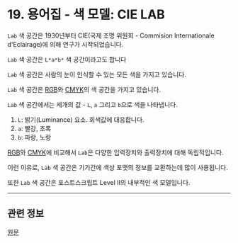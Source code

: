 # 19. 용어집 - 색 모델: CIE LAB
`Lab` 색 공간은 1930년부터 CIE(국제 조명 위원회 - Commision Internationale d'Eclairage)에 의해 연구가 시작되었습니다.

`Lab` 색 공간은 `L*a*b*` 색 공간이라고도 합니다

`Lab` 색 공간은 사람의 눈이 인식할 수 있는 모든 색을 가지고 있습니다.

`Lab` 색 공간은 [RGB](./19-glossaryx-color_model_rgb.md)와 [CMYK](./19-glossaryx-color_model_cmyk.md)의 색 공간을 가지고 있습니다.

`Lab` 색 공간에서는 세개의 값 - `L`, `a` 그리고 `b`으로 색을 나타냅니다.

1. `L`: 밝기(Luminance) 요소. 회색값에 대응합니다.
2. `a`: 빨강, 초록
3. `b`: 파랑, 노랑

[RGB](./19-glossaryx-color_model_rgb.md)와 [CMYK](./19-glossaryx-color_model_cmyk.md)에 비교해서 `Lab`은 다양한 입력장치와 출력장치에 대해 독립적입니다.

이런 이유로, `Lab` 색 공간은 기기간에 색상 포맷의 정보를 교환하는데 많이 사용됩니다.

또한 `Lab` 색 공간은 포스트스크립트 Level II의 내부적인 색 모델입니다.

*** 

## 관련 정보

[원문](https://docs.gimp.org/2.10/ko/glossary.html#glossary-lab)

